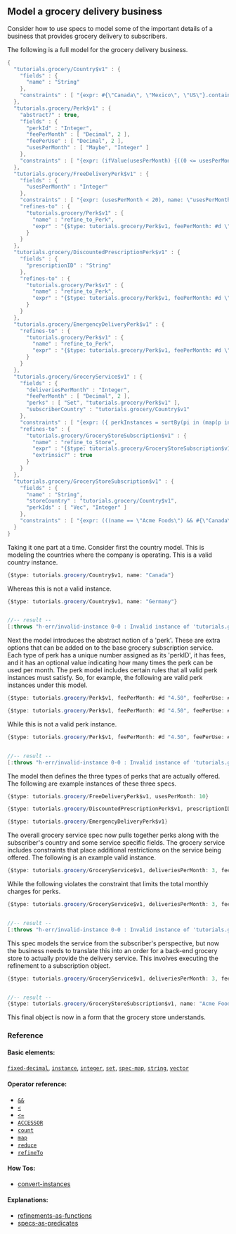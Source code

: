 <!---
  This markdown file was generated. Do not edit.
  -->

## Model a grocery delivery business

Consider how to use specs to model some of the important details of a business that provides grocery delivery to subscribers.

The following is a full model for the grocery delivery business.

```java
{
  "tutorials.grocery/Country$v1" : {
    "fields" : {
      "name" : "String"
    },
    "constraints" : [ "{expr: #{\"Canada\", \"Mexico\", \"US\"}.contains?(name), name: \"name_constraint\"}" ]
  },
  "tutorials.grocery/Perk$v1" : {
    "abstract?" : true,
    "fields" : {
      "perkId" : "Integer",
      "feePerMonth" : [ "Decimal", 2 ],
      "feePerUse" : [ "Decimal", 2 ],
      "usesPerMonth" : [ "Maybe", "Integer" ]
    },
    "constraints" : [ "{expr: (ifValue(usesPerMonth) {((0 <= usesPerMonth) && (usesPerMonth <= 999))} else {true}), name: \"usesPerMonth_limit\"}", "{expr: ((#d \"0.00\" <= feePerMonth) && (feePerMonth <= #d \"199.99\")), name: \"feePerMonth_limit\"}", "{expr: ((#d \"0.00\" <= feePerUse) && (feePerUse <= #d \"14.99\")), name: \"feePerUse_limit\"}" ]
  },
  "tutorials.grocery/FreeDeliveryPerk$v1" : {
    "fields" : {
      "usesPerMonth" : "Integer"
    },
    "constraints" : [ "{expr: (usesPerMonth < 20), name: \"usesPerMonth_limit\"}" ],
    "refines-to" : {
      "tutorials.grocery/Perk$v1" : {
        "name" : "refine_to_Perk",
        "expr" : "{$type: tutorials.grocery/Perk$v1, feePerMonth: #d \"2.99\", feePerUse: #d \"0.00\", perkId: 101, usesPerMonth: usesPerMonth}"
      }
    }
  },
  "tutorials.grocery/DiscountedPrescriptionPerk$v1" : {
    "fields" : {
      "prescriptionID" : "String"
    },
    "refines-to" : {
      "tutorials.grocery/Perk$v1" : {
        "name" : "refine_to_Perk",
        "expr" : "{$type: tutorials.grocery/Perk$v1, feePerMonth: #d \"3.99\", feePerUse: #d \"0.00\", perkId: 102}"
      }
    }
  },
  "tutorials.grocery/EmergencyDeliveryPerk$v1" : {
    "refines-to" : {
      "tutorials.grocery/Perk$v1" : {
        "name" : "refine_to_Perk",
        "expr" : "{$type: tutorials.grocery/Perk$v1, feePerMonth: #d \"0.00\", feePerUse: #d \"1.99\", perkId: 103, usesPerMonth: 2}"
      }
    }
  },
  "tutorials.grocery/GroceryService$v1" : {
    "fields" : {
      "deliveriesPerMonth" : "Integer",
      "feePerMonth" : [ "Decimal", 2 ],
      "perks" : [ "Set", "tutorials.grocery/Perk$v1" ],
      "subscriberCountry" : "tutorials.grocery/Country$v1"
    },
    "constraints" : [ "{expr: ({ perkInstances = sortBy(pi in (map(p in perks)p.refineTo( tutorials.grocery/Perk$v1 )))pi.perkId; ((reduce( a = #d \"0.00\"; pi in perkInstances ) { (a + pi.feePerMonth) }) < #d \"6.00\") }), name: \"perk_sum\"}", "{expr: (perks.count() <= 2), name: \"perk_limit\"}", "{expr: ((#d \"5.99\" < feePerMonth) && (feePerMonth < #d \"12.99\")), name: \"feePerMonth_limit\"}" ],
    "refines-to" : {
      "tutorials.grocery/GroceryStoreSubscription$v1" : {
        "name" : "refine_to_Store",
        "expr" : "{$type: tutorials.grocery/GroceryStoreSubscription$v1, name: \"Acme Foods\", perkIds: (map(p in sortBy(pi in (map(p in perks)p.refineTo( tutorials.grocery/Perk$v1 )))pi.perkId)p.perkId), storeCountry: subscriberCountry}",
        "extrinsic?" : true
      }
    }
  },
  "tutorials.grocery/GroceryStoreSubscription$v1" : {
    "fields" : {
      "name" : "String",
      "storeCountry" : "tutorials.grocery/Country$v1",
      "perkIds" : [ "Vec", "Integer" ]
    },
    "constraints" : [ "{expr: (((name == \"Acme Foods\") && #{\"Canada\", \"Costa Rica\", \"US\"}.contains?(storeCountry.name)) || ((name == \"Good Foods\") && #{\"Mexico\", \"US\"}.contains?(storeCountry.name))), name: \"storeCountryServed\"}", "{expr: ((name == \"Acme Foods\") || (name == \"Good Foods\")), name: \"valid_stores\"}" ]
  }
}
```

Taking it one part at a time. Consider first the country model. This is modeling the countries where the company is operating. This is a valid country instance.

```java
{$type: tutorials.grocery/Country$v1, name: "Canada"}
```

Whereas this is not a valid instance.

```java
{$type: tutorials.grocery/Country$v1, name: "Germany"}


//-- result --
[:throws "h-err/invalid-instance 0-0 : Invalid instance of 'tutorials.grocery/Country$v1', violates constraints \"tutorials.grocery/Country$v1/name_constraint\""]
```

Next the model introduces the abstract notion of a 'perk'. These are extra options that can be added on to the base grocery subscription service. Each type of perk has a unique number assigned as its 'perkID', it has fees, and it has an optional value indicating how many times the perk can be used per month. The perk model includes certain rules that all valid perk instances must satisfy. So, for example, the following are valid perk instances under this model.

```java
{$type: tutorials.grocery/Perk$v1, feePerMonth: #d "4.50", feePerUse: #d "0.00", perkId: 1, usesPerMonth: 3}
```

```java
{$type: tutorials.grocery/Perk$v1, feePerMonth: #d "4.50", feePerUse: #d "1.40", perkId: 2}
```

While this is not a valid perk instance.

```java
{$type: tutorials.grocery/Perk$v1, feePerMonth: #d "4.50", feePerUse: #d "0.00", perkId: 1, usesPerMonth: 1000}


//-- result --
[:throws "h-err/invalid-instance 0-0 : Invalid instance of 'tutorials.grocery/Perk$v1', violates constraints \"tutorials.grocery/Perk$v1/usesPerMonth_limit\""]
```

The model then defines the three types of perks that are actually offered. The following are example instances of these three specs.

```java
{$type: tutorials.grocery/FreeDeliveryPerk$v1, usesPerMonth: 10}
```

```java
{$type: tutorials.grocery/DiscountedPrescriptionPerk$v1, prescriptionID: "ABC"}
```

```java
{$type: tutorials.grocery/EmergencyDeliveryPerk$v1}
```

The overall grocery service spec now pulls together perks along with the subscriber's country and some service specific fields. The grocery service includes constraints that place additional restrictions on the service being offered. The following is an example valid instance.

```java
{$type: tutorials.grocery/GroceryService$v1, deliveriesPerMonth: 3, feePerMonth: #d "9.99", perks: #{{$type: tutorials.grocery/FreeDeliveryPerk$v1, usesPerMonth: 1}}, subscriberCountry: {$type: tutorials.grocery/Country$v1, name: "Canada"}}
```

While the following violates the constraint that limits the total monthly charges for perks.

```java
{$type: tutorials.grocery/GroceryService$v1, deliveriesPerMonth: 3, feePerMonth: #d "9.99", perks: #{{$type: tutorials.grocery/DiscountedPrescriptionPerk$v1, prescriptionID: "XYZ:123"}, {$type: tutorials.grocery/FreeDeliveryPerk$v1, usesPerMonth: 1}}, subscriberCountry: {$type: tutorials.grocery/Country$v1, name: "Canada"}}


//-- result --
[:throws "h-err/invalid-instance 0-0 : Invalid instance of 'tutorials.grocery/GroceryService$v1', violates constraints \"tutorials.grocery/GroceryService$v1/perk_sum\""]
```

This spec models the service from the subscriber's perspective, but now the business needs to translate this into an order for a back-end grocery store to actually provide the delivery service. This involves executing the refinement to a subscription object.

```java
{$type: tutorials.grocery/GroceryService$v1, deliveriesPerMonth: 3, feePerMonth: #d "9.99", perks: #{{$type: tutorials.grocery/FreeDeliveryPerk$v1, usesPerMonth: 1}}, subscriberCountry: {$type: tutorials.grocery/Country$v1, name: "Canada"}}.refineTo( tutorials.grocery/GroceryStoreSubscription$v1 )


//-- result --
{$type: tutorials.grocery/GroceryStoreSubscription$v1, name: "Acme Foods", perkIds: [101], storeCountry: {$type: tutorials.grocery/Country$v1, name: "Canada"}}
```

This final object is now in a form that the grocery store understands.

### Reference

#### Basic elements:

[`fixed-decimal`](../halite_basic-syntax-reference-j.md#fixed-decimal), [`instance`](../halite_basic-syntax-reference-j.md#instance), [`integer`](../halite_basic-syntax-reference-j.md#integer), [`set`](../halite_basic-syntax-reference-j.md#set), [`spec-map`](../../halite_spec-syntax-reference.md), [`string`](../halite_basic-syntax-reference-j.md#string), [`vector`](../halite_basic-syntax-reference-j.md#vector)

#### Operator reference:

* [`&&`](../halite_full-reference-j.md#&&)
* [`<`](../halite_full-reference-j.md#_L)
* [`<=`](../halite_full-reference-j.md#_L_E)
* [`ACCESSOR`](../halite_full-reference-j.md#ACCESSOR)
* [`count`](../halite_full-reference-j.md#count)
* [`map`](../halite_full-reference-j.md#map)
* [`reduce`](../halite_full-reference-j.md#reduce)
* [`refineTo`](../halite_full-reference-j.md#refineTo)


#### How Tos:

* [convert-instances](../how-to/halite_convert-instances-j.md)


#### Explanations:

* [refinements-as-functions](../explanation/halite_refinements-as-functions-j.md)
* [specs-as-predicates](../explanation/halite_specs-as-predicates-j.md)


